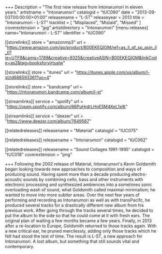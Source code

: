 +++
Description = "The first new release from Intonarumori in eleven years."
artistname = "Intonarumori"
catalogid = "tUC090"
date = "2013-09-03T00:00:00+01:00"
releasename = "L-ST"
releaseyear = 2013
title = "Intonarumori - L-ST"
tracklist = [ "Misplaced", "Mislaid", "Missed" ]
coverextension = "jpg"
artistdirectory = "Intonarumori"
[menu.releases]
	name="Intonarumori - L-ST"
	identifier = "tUC090"

[[storelinks]]
	store = "amazonmp3"
	url = "https://www.amazon.com/gp/product/B00EKEQIGM/ref=as_li_qf_sp_asin_il_tl?ie=UTF8&camp=1789&creative=9325&creativeASIN=B00EKEQIGM&linkCode=as2&tag=booksforvirtualw"

[[storelinks]]
	store = "itunes"
	url = "https://itunes.apple.com/us/album/l-st/id688593361?uo=4"

[[storelinks]]
	store = "bandcamp"
	url = "https://intonarumori.bandcamp.com/album/l-st"

[[streamlinks]]
	service = "spotify"
	url = "https://open.spotify.com/album/66PuHrdrLHnE5M4KeL1xlK"

[[streamlinks]]
	service = "deezer"
	url = "https://www.deezer.com/album/7649567"


[[relatedreleases]]
	releasename = "Material"
	catalogid = "tUC075"

[[relatedreleases]]
	releasename = "Intonarumori"
	catalogid = "tUC062"

[[relatedreleases]]
	releasename = "Sound Collages 1991-1995"
	catalogid = "tUC018"
	coverextension = "png"

+++
Following the 2002 release of Material, Intonarumori's Kevin Goldsmith began looking towards new approaches to composition and ways of producing sound. Having spent more than a decade producing electro-acoustic sounds by combining cello, bass and other instruments with electronic processing and synthesized ambiences into a sometimes sonic overloading wash of sound, what Goldsmith called maximal-minimalism; he wanted to move into more subtler areas. Over the next few years of performing and recording as Intonarumori as well as with transPacifc, he produced several tracks for a drastically different new album from his previous work. After going through the tracks several times, he decided to put the album to the side so that he could come at it with fresh ears. The original plan of waiting a few months became a few years. Finally, in 2013 after a re-location to Europe, Goldsmith returned to those tracks again. With a new critical ear, he pruned mercilessly, adding only those tracks which he felt had stood the test of time. The result is L-ST, a new approach for Intonarumori. A lost album, but something that still sounds vital and contemporary.